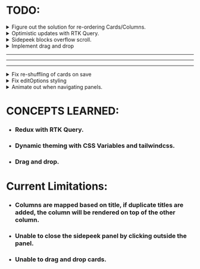 # TODO:

<details>
  <summary>Figure out the solution for re-ordering Cards/Columns.</summary>
</details>

<details>
  <summary>Optimistic updates with RTK Query.</summary>
  Currently, move card functionality is not working because of not implementing optimistic updates.The temporary fix is to refetch the data after the move. This is not a good solution because it will cause a lot of unnecessary network requests. 
</details>

<details>
  <summary>Sidepeek blocks overflow scroll.</summary>
</details>

<details>
  <summary>Implement drag and drop</summary>
</details>

---

---

---

<details>
  <summary>Fix re-shuffling of cards on save</summary>
Solution: Backend was sending data in the wrong format everytime.
</details>

<details>
  <summary>Fix editOptions styling</summary>
Solution: toggle between class="dark" in html file for tailwind to pick up dark mode correctly. Done using JS Script loaded eagerly in head.
</details>

<details>
  <summary>Animate out when navigating panels.</summary>
  Use a temporary shell which stays in the DOM and animates out when navigating to a different panel.
</details>

# CONCEPTS LEARNED:

- ### Redux with RTK Query.
- ### Dynamic theming with CSS Variables and tailwindcss.
- ### Drag and drop.

# Current Limitations:

- ### Columns are mapped based on title, if duplicate titles are added, the column will be rendered on top of the other column.
- ### Unable to close the sidepeek panel by clicking outside the panel.
- ### Unable to drag and drop cards.
